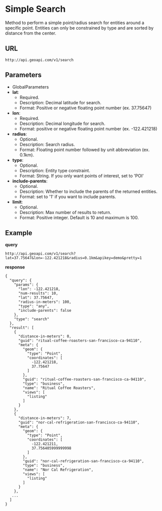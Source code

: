 # Simple Search #

Method to perform a simple point/radius search for entities around a specific point. Entities can only be constrained by type and are sorted by distance from the center.

## URL ##

```
http://api.geoapi.com/v1/search
```

## Parameters ##

  * GlobalParameters
  * **lat**:
    * Required.
    * Description: Decimal latitude for search.
    * Format: Positive or negative floating point number (ex. 37.75647)
  * **lon**:
    * Required.
    * Description: Decimal longitude for search.
    * Format: positive or negative floating point number (ex. -122.421218)
  * **radius**:
    * Optional.
    * Description: Search radius.
    * Format: Floating point number followed by unit abbreviation (ex. 0.1km).
  * **type**:
    * Optional.
    * Description: Entity type constraint.
    * Format: String. If you only want points of interest, set to 'POI'
  * **include-parents**:
    * Optional.
    * Description: Whether to include the parents of the returned entities.
    * Format: set to '1' if you want to include parents.
  * **limit**:
    * Optional.
    * Description: Max number of results to return.
    * Format: Positive integer. Default is 10 and maximum is 100.

## Example ##

**query**
```
http://api.geoapi.com/v1/search?lat=37.75647&lon=-122.421218&radius=0.1km&apikey=demo&pretty=1
```

**response**
```
{
  "query": {
    "params": {
      "lon": -122.421218, 
      "num-results": 10, 
      "lat": 37.75647, 
      "radius-in-meters": 100, 
      "type": "any", 
      "include-parents": false
    }, 
    "type": "search"
  }, 
  "result": [
    {
      "distance-in-meters": 0, 
      "guid": "ritual-coffee-roasters-san-francisco-ca-94110", 
      "meta": {
        "geom": {
          "type": "Point", 
          "coordinates": [
            -122.421218, 
            37.75647
          ]
        }, 
        "guid": "ritual-coffee-roasters-san-francisco-ca-94110", 
        "type": "business", 
        "name": "Ritual Coffee Roasters", 
        "views": [
          "listing"
        ]
      }
    }, 
    {
      "distance-in-meters": 7, 
      "guid": "nor-cal-refrigeration-san-francisco-ca-94110", 
      "meta": {
        "geom": {
          "type": "Point", 
          "coordinates": [
            -122.421211, 
            37.756405999999998
          ]
        }, 
        "guid": "nor-cal-refrigeration-san-francisco-ca-94110", 
        "type": "business", 
        "name": "Nor Cal Refrigeration", 
        "views": [
          "listing"
        ]
      }
    }, 
   ...
  ]
}
```